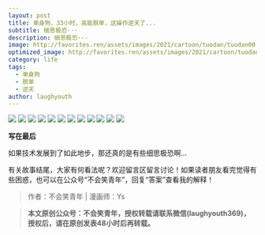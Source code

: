 ```yaml
---
layout: post
title: 单身狗，33小时，高能脱单，这操作逆天了...
subtitle: 细思极恐···
description: 细思极恐···
image: http://favorites.ren/assets/images/2021/cartoon/tuodan/tuodan00.jpg
optimized_image: http://favorites.ren/assets/images/2021/cartoon/tuodan/tuodan00.jpg
category: life
tags:
  - 单身狗
  - 脱单
  - 逆天
author: laughyouth
---
```


![](http://favorites.ren/assets/images/2021/cartoon/tuodan/tuodan01.jpg)
![](http://favorites.ren/assets/images/2021/cartoon/tuodan/tuodan02.jpg)
![](http://favorites.ren/assets/images/2021/cartoon/tuodan/tuodan03.jpg)
![](http://favorites.ren/assets/images/2021/cartoon/tuodan/tuodan04.jpg)
![](http://favorites.ren/assets/images/2021/cartoon/tuodan/tuodan05.jpg)
![](http://favorites.ren/assets/images/2021/cartoon/tuodan/tuodan06.jpg)
![](http://favorites.ren/assets/images/2021/cartoon/tuodan/tuodan07.jpg)
![](http://favorites.ren/assets/images/2021/cartoon/tuodan/tuodan08.jpg)
![](http://favorites.ren/assets/images/2021/cartoon/tuodan/tuodan09.jpg)
![](http://favorites.ren/assets/images/2021/cartoon/tuodan/tuodan10.jpg)
![](http://favorites.ren/assets/images/2021/cartoon/tuodan/tuodan11.jpg)
![](http://favorites.ren/assets/images/2021/cartoon/tuodan/tuodan12.jpg)

**写在最后**

如果技术发展到了如此地步，那还真的是有些细思极恐啊...

有关故事结尾，大家有何看法呢？欢迎留言区留言讨论！如果读者朋友看完觉得有些困惑，也可以在公众号“不会笑青年”，回复“答案”查看我的解释！

>作者：不会笑青年 | 漫画师：Ys

>**本文原创公众号：不会笑青年，授权转载请联系微信(laughyouth369)，授权后，请在原创发表48小时后再转载。**


